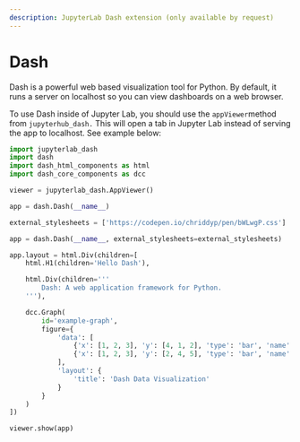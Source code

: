 ```yaml
---
description: JupyterLab Dash extension (only available by request)
---
```


# Dash

Dash is a powerful web based visualization tool for Python. By default, it runs a server on localhost so you can view dashboards on a web browser. 

To use Dash inside of Jupyter Lab, you should use the `appViewer`method from `jupyterhub_dash.` This will open a tab in Jupyter Lab instead of serving the app to localhost.  See example below:

```python
import jupyterlab_dash
import dash
import dash_html_components as html
import dash_core_components as dcc

viewer = jupyterlab_dash.AppViewer()

app = dash.Dash(__name__)

external_stylesheets = ['https://codepen.io/chriddyp/pen/bWLwgP.css']

app = dash.Dash(__name__, external_stylesheets=external_stylesheets)

app.layout = html.Div(children=[
    html.H1(children='Hello Dash'),

    html.Div(children='''
        Dash: A web application framework for Python.
    '''),

    dcc.Graph(
        id='example-graph',
        figure={
            'data': [
                {'x': [1, 2, 3], 'y': [4, 1, 2], 'type': 'bar', 'name': 'SF'},
                {'x': [1, 2, 3], 'y': [2, 4, 5], 'type': 'bar', 'name': u'Montréal'},
            ],
            'layout': {
                'title': 'Dash Data Visualization'
            }
        }
    )
])

viewer.show(app)
```

